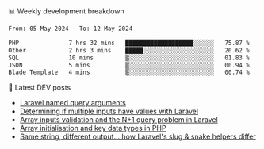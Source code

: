 📊 Weekly development breakdown
<!--START_SECTION:waka-->

```txt
From: 05 May 2024 - To: 12 May 2024

PHP              7 hrs 32 mins   ███████████████████░░░░░░   75.87 %
Other            2 hrs 3 mins    █████░░░░░░░░░░░░░░░░░░░░   20.62 %
SQL              10 mins         ▒░░░░░░░░░░░░░░░░░░░░░░░░   01.83 %
JSON             5 mins          ▒░░░░░░░░░░░░░░░░░░░░░░░░   00.94 %
Blade Template   4 mins          ▒░░░░░░░░░░░░░░░░░░░░░░░░   00.74 %
```

<!--END_SECTION:waka-->

📕 Latest DEV posts
<!-- BLOG-POST-LIST:START -->
- [Laravel named query arguments](https://dev.to/michaelvickersuk/laravel-named-query-arguments-28kd)
- [Determining if multiple inputs have values with Laravel](https://dev.to/michaelvickersuk/determining-if-multiple-inputs-have-values-with-laravel-km6)
- [Array inputs validation and the N+1 query problem in Laravel](https://dev.to/michaelvickersuk/array-inputs-validation-and-the-n1-query-problem-in-laravel-2agb)
- [Array initialisation and key data types in PHP](https://dev.to/michaelvickersuk/array-initialisation-and-key-data-types-in-php-1e5b)
- [Same string, different output... how Laravel&#39;s slug &amp; snake helpers differ](https://dev.to/michaelvickersuk/same-string-different-output-how-laravels-slug-snake-helpers-differ-1ccj)
<!-- BLOG-POST-LIST:END -->
